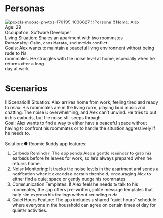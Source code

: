 # Personas
![pexels-moose-photos-170195-1036627](https://github.com/user-attachments/assets/6e3d8ab9-4274-417e-8e84-f32afd76df73)
!!!Persona!!!
Name: Alex  
Age: 29  
Occupation: Software Developer  
Living Situation: Shares an apartment with two roommates  
Personality: Calm, considerate, and avoids conflict  
Goals: Alex wants to maintain a peaceful living environment without being rude to his  
roommates. He struggles with the noise level at home, especially when he returns after a long  
day at work

# Scenarios

!!!Scenario!!!
Situation: Alex arrives home from work, feeling tired and ready to relax. His roommates are in
the living room, playing loud music and chatting. The noise is overwhelming, and Alex can’t
unwind. He tries to put in his earbuds, but the noise still seeps through.  
Goal: Alex wants to find a way to either have a peaceful space without having to confront his
roommates or to handle the situation aggressively if he needs to.  
<br>
Solution:
● Roomie Buddy app features:  
1. Earbuds Reminder: The app sends Alex a gentle reminder to grab his earbuds
before he leaves for work, so he’s always prepared when he returns home.  
2. Noise Monitoring: It tracks the noise levels in the apartment and sends a
notification when it exceeds a certain threshold, encouraging Alex to either find a
quiet space or gently nudge his roommates.  
3. Communication Templates: If Alex feels he needs to talk to his roommates, the
app offers pre-written, polite message templates that help him express his
feelings without sounding rude.  
4. Quiet Hours Feature: The app includes a shared “quiet hours” schedule where
everyone in the household can agree on certain times of day for quieter activities.
